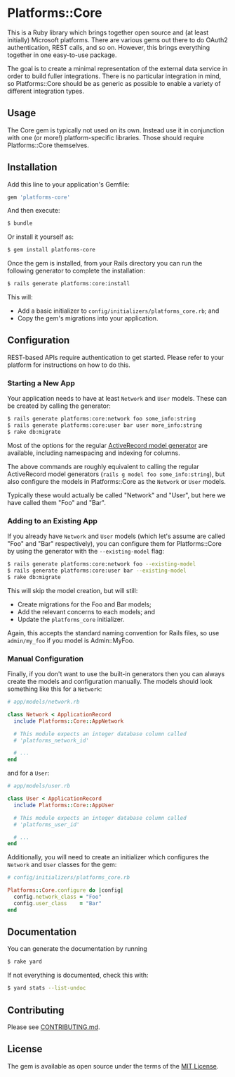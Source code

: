 # Platforms::Core

This is a Ruby library which brings together open source and (at least
initially) Microsoft platforms. There are various gems out there to
do OAuth2 authentication, REST calls, and so on. However, this brings
everything together in one easy-to-use package.

The goal is to create a minimal representation of the external data service in order to build fuller integrations.
There is no particular integration in mind, so Platforms::Core should be as generic as possible to enable a variety of different integration types.

## Usage

The Core gem is typically not used on its own. Instead use it in conjunction with one (or more!) platform-specific
libraries. Those should require Platforms::Core themselves.

## Installation

Add this line to your application's Gemfile:

```ruby
gem 'platforms-core'
```

And then execute:

```bash
$ bundle
```

Or install it yourself as:

```bash
$ gem install platforms-core
```

Once the gem is installed, from your Rails directory you can run the following generator to complete the installation:

```bash
$ rails generate platforms:core:install
```

This will:

* Add a basic initializer to `config/initializers/platforms_core.rb`; and
* Copy the gem's migrations into your application.

## Configuration

REST-based APIs require authentication to get started. Please refer to
your platform for instructions on how to do this.

### Starting a New App

Your application needs to have at least `Network` and `User` models. These can be created by calling the generator:

```bash
$ rails generate platforms:core:network foo some_info:string
$ rails generate platforms:core:user bar user more_info:string
$ rake db:migrate
```

Most of the options for the regular [ActiveRecord model generator](https://guides.rubyonrails.org/active_record_migrations.html#model-generators) are available, including namespacing and indexing for columns.

The above commands are roughly equivalent to calling the regular ActiveRecord model generators (`rails g model foo some_info:string`), but also configure the models in Platforms::Core as the `Network` or `User` models.

Typically these would actually be called "Network" and "User", but here we have called them "Foo" and "Bar".

### Adding to an Existing App

If you already have `Network` and `User` models (which let's assume are called "Foo" and "Bar" respectively), you can configure them for Platforms::Core by using the generator with the `--existing-model` flag:

```bash
$ rails generate platforms:core:network foo --existing-model
$ rails generate platforms:core:user bar --existing-model
$ rake db:migrate
```

This will skip the model creation, but will still:

* Create migrations for the Foo and Bar models;
* Add the relevant concerns to each models; and
* Update the `platforms_core` initializer.

Again, this accepts the standard naming convention for Rails files, so use `admin/my_foo` if you model is Admin::MyFoo.

### Manual Configuration

Finally, if you don't want to use the built-in generators then you can always create the models and configuration manually. The models should look something like this for a `Network`:

```ruby
# app/models/network.rb

class Network < ApplicationRecord
  include Platforms::Core::AppNetwork

  # This module expects an integer database column called
  # 'platforms_network_id'

  # ...
end
```

and for a `User`:

```ruby
# app/models/user.rb

class User < ApplicationRecord
  include Platforms::Core::AppUser

  # This module expects an integer database column called
  # 'platforms_user_id'

  # ...
end
```

Additionally, you will need to create an initializer which configures the `Network` and `User` classes for the gem:

```ruby
# config/initializers/platforms_core.rb

Platforms::Core.configure do |config|
  config.network_class = "Foo"
  config.user_class    = "Bar"
end
```

## Documentation

You can generate the documentation by running

```bash
$ rake yard
```

If not everything is documented, check this with:
```bash
$ yard stats --list-undoc
```

## Contributing

Please see [CONTRIBUTING.md](CONTRIBUTING.md).

## License
The gem is available as open source under the terms of the [MIT License](https://opensource.org/licenses/MIT).

